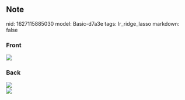 ## Note
nid: 1627115885030
model: Basic-d7a3e
tags: lr_ridge_lasso
markdown: false

### Front
<img src="paste-7822b23d5190bcce410d0928fdcc775b32ed8e96.jpg">

### Back
<img src="paste-6bc94d5f4b786a3650761ab0f43f2b221ff774b5.jpg">
<div><img src=
paste-e08d4b2eb73c0c22349808cbe2754221ea584052.jpg></div>
